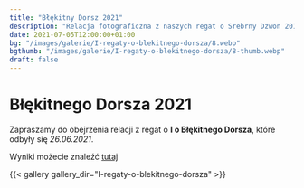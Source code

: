 ```yaml
---
title: "Błękitny Dorsz 2021"
description: "Relacja fotograficzna z naszych regat o Srebrny Dzwon 2019"
date: 2021-07-05T12:00:00+01:00
bg: "/images/galerie/I-regaty-o-blekitnego-dorsza/8.webp"
bgthumb: "/images/galerie/I-regaty-o-blekitnego-dorsza/8-thumb.webp"
draft: false
---
```


# Błękitnego Dorsza 2021

Zapraszamy do obejrzenia relacji z regat o **I o Błękitnego Dorsza**, które odbyły się *26.06.2021*. 

Wyniki możecie znaleźć [tutaj](/aktualnosci/wyniki-i-regat-o-blekitnego-dorsza/)

{{< gallery gallery_dir="I-regaty-o-blekitnego-dorsza" >}}

